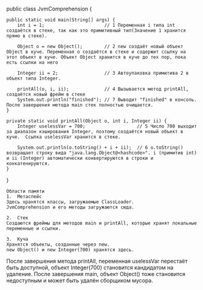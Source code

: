 public class JvmComprehension {

    public static void main(String[] args) {
        int i = 1;                      // 1 Переменная i типа int создаётся в стеке, так как это примитивный тип(Значение 1 хранится прямо в стеке).

        Object o = new Object();        // 2 new создаёт новый объект Object в куче. Переменная o создаётся в стеке и содержит ссылку на этот объект в куче. Объект Object хранится в куче до тех пор, пока есть ссылки на него

        Integer ii = 2;                 // 3 Автоупаковка примитива 2 в объект типа Integer.

        printAll(o, i, ii);             // 4 Вызывается метод printAll, создаётся новый фрейм в стеке
        System.out.println("finished"); // 7 Выводит "finished" в консоль. После завершения метода main стек полностью очищается.
    }

    private static void printAll(Object o, int i, Integer ii) {
        Integer uselessVar = 700;                   // 5 Число 700 выходит за диапазон кэширования Integer, поэтому создаётся новый объект в куче. 	Ссылка uselessVar хранится в стеке.

        System.out.println(o.toString() + i + ii);  // 6 o.toString() возвращает строку вида "java.lang.Object@<hashcode>". i (примитив int) и ii (Integer) автоматически конвертируются в строки и конкатенируются.
    }
}

	Области памяти
	1.	Метаспейс
	Здесь хранятся классы, загружаемые ClassLoader.
	JvmComprehension и его методы загружаются сюда.
 
	2.	Стек
	Создаются фреймы для методов main и printAll, которые хранят локальные переменные и ссылки.
 
	3.	Куча
	Хранятся объекты, созданные через new.
	new Object() и new Integer(700) хранятся здесь.

 После завершения метода printAll, переменная uselessVar перестаёт быть доступной, объект Integer(700) становится кандидатом на удаление.
После завершения main, объект Object() тоже становится недоступным и может быть удалён сборщиком мусора.
